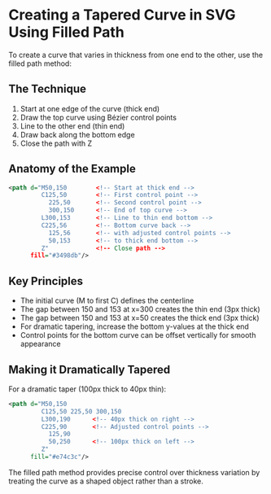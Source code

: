 # Creating a Tapered Curve in SVG Using Filled Path

To create a curve that varies in thickness from one end to the other, use the filled path method:

## The Technique

1. Start at one edge of the curve (thick end)
2. Draw the top curve using Bézier control points 
3. Line to the other end (thin end)
4. Draw back along the bottom edge
5. Close the path with Z

## Anatomy of the Example

```svg
<path d="M50,150        <!-- Start at thick end -->
         C125,50        <!-- First control point -->
           225,50       <!-- Second control point -->
           300,150      <!-- End of top curve -->
         L300,153       <!-- Line to thin end bottom -->
         C225,56        <!-- Bottom curve back -->
           125,56       <!-- with adjusted control points -->
           50,153       <!-- to thick end bottom -->
         Z"             <!-- Close path -->
      fill="#3498db"/>
```

## Key Principles

- The initial curve (M to first C) defines the centerline
- The gap between 150 and 153 at x=300 creates the thin end (3px thick)
- The gap between 150 and 153 at x=50 creates the thick end (3px thick)
- For dramatic tapering, increase the bottom y-values at the thick end
- Control points for the bottom curve can be offset vertically for smooth appearance

## Making it Dramatically Tapered

For a dramatic taper (100px thick to 40px thin):
```svg
<path d="M50,150 
         C125,50 225,50 300,150
         L300,190      <!-- 40px thick on right -->
         C225,90       <!-- Adjusted control points -->
           125,90
           50,250      <!-- 100px thick on left -->
         Z" 
      fill="#e74c3c"/>
```

The filled path method provides precise control over thickness variation by treating the curve as a shaped object rather than a stroke.